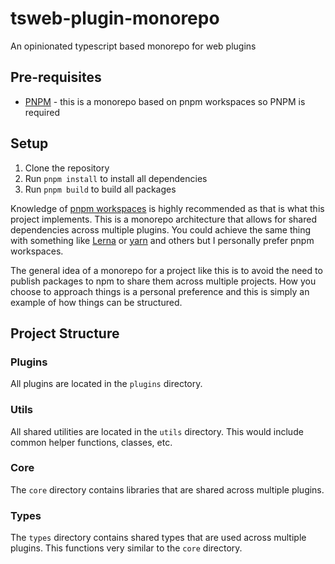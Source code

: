# tsweb-plugin-monorepo

An opinionated typescript based monorepo for web plugins

## Pre-requisites

- [PNPM](https://pnpm.io/installation) - this is a monorepo based on pnpm workspaces so PNPM is required

## Setup

1. Clone the repository
2. Run `pnpm install` to install all dependencies
3. Run `pnpm build` to build all packages

Knowledge of [pnpm workspaces](https://pnpm.io/workspaces) is highly recommended as that is what this project implements. This is a monorepo architecture that allows for shared dependencies across multiple plugins. You could achieve the same thing with something like [Lerna](https://lerna.js.org/) or [yarn](https://yarnpkg.com/features/workspaces) and others but I personally prefer pnpm workspaces.

The general idea of a monorepo for a project like this is to avoid the need to publish packages to npm to share them across multiple projects. How you choose to approach things is a personal preference and this is simply an example of how things can be structured.

## Project Structure

### Plugins

All plugins are located in the `plugins` directory.

### Utils

All shared utilities are located in the `utils` directory. This would include common helper functions, classes, etc.

### Core

The `core` directory contains libraries that are shared across multiple plugins.

### Types

The `types` directory contains shared types that are used across multiple plugins. This functions very similar to the `core` directory.
